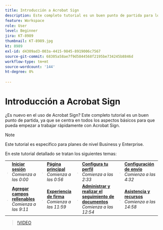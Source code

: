```yaml
---
title: Introducción a Acrobat Sign
description: Este completo tutorial es un buen punto de partida para los nuevos remitentes en Adobe Sign
feature: Workspace
role: User
level: Beginner
jira: KT-8989
thumbnail: KT-8989.jpg
kt: 8989
exl-id: d4309ad3-003a-4415-9845-8919006c7567
source-git-commit: 68305a58ae7f9d5844568f2195be734245b8846d
workflow-type: tm+mt
source-wordcount: '144'
ht-degree: 0%

---
```


# Introducción a Acrobat Sign

¿Es nuevo en el uso de Acrobat Sign? Este completo tutorial es un buen punto de partida, ya que se centra en todos los aspectos básicos para que pueda empezar a trabajar rápidamente con Acrobat Sign.

>[!NOTE]
>
>Este tutorial es específico para planes de nivel Business y Enterprise.

En este tutorial detallado se tratan los siguientes temas:

<table style="table-layout:auto">
<tr>
  <td>
    <a href="https://video.tv.adobe.com/v/3454386?quality=12&learn=on&hidetitle=true&captions=spa">
      <img alt="Imagen de avance rápido" src="../assets/Stepforward_18.png" />
    </a>
  </td>
  <td>
     <a href="https://video.tv.adobe.com/v/3454386?quality=12&learn=on&hidetitle=true&captions=spa"><strong>Iniciar sesión</strong></a>
         <br>
        <em>Comienza a las 0:00</em>
    </td>
     <td>
    <a href="https://video.tv.adobe.com/v/3454386?quality=12&learn=on&hidetitle=true&t=56&captions=spa">
      <img alt="Imagen de avance rápido" src="../assets/Stepforward_18.png" />
    </a>
  </td>
  <td>
     <a href="https://video.tv.adobe.com/v/3454386?quality=12&learn=on&hidetitle=true&t=56&captions=spa"><strong>Página principal</strong></a>
         <br>
        <em>Comienza a las 0:56</em>
    </td>
    <td>
    <a href="https://video.tv.adobe.com/v/3454386?quality=12&learn=on&hidetitle=true&t=153&captions=spa">
      <img alt="Imagen de avance rápido" src="../assets/Stepforward_18.png" />
    </a>
  </td>
  <td>
     <a href="https://video.tv.adobe.com/v/3454386/?quality=12&learn=on&hidetitle=true&t=153&captions=spa"><strong>Configura tu perfil</strong></a>
        <br>
        <em>Comienza a las 2:33</em>
    </td>
    <td>
    <a href="https://video.tv.adobe.com/v/3454386?quality=12&learn=on&hidetitle=true&t=272&captions=spa">
      <img alt="Imagen de avance rápido" src="../assets/Stepforward_18.png" />
    </a>
  </td>
  <td>
     <a href="https://video.tv.adobe.com/v/3454386?quality=12&learn=on&hidetitle=true&t=272&captions=spa"><strong>Configuración de envío</strong></a>
        <br>
        <em>Comienza a las 4:32</em>
    </td>
  </tr>
  <tr>
    <td>
    <a href="https://video.tv.adobe.com/v/3454386?quality=12&learn=on&hidetitle=true&t=551&captions=spa">
      <img alt="Imagen de avance rápido" src="../assets/Stepforward_18.png" />
    </a>
  </td>
  <td>
     <a href="https://video.tv.adobe.com/v/3454386?quality=12&learn=on&hidetitle=true&t=551&captions=spa"><strong>Agregar campos rellenables</strong></a>
         <br>
        <em>Comienza a las 9:11</em>
    </td>
    <td>
    <a href="https://video.tv.adobe.com/v/3454386?quality=12&learn=on&hidetitle=true&t=719&captions=spa">
      <img alt="Imagen de avance rápido" src="../assets/Stepforward_18.png" />
    </a>
  </td>
  <td>
     <a href="https://video.tv.adobe.com/v/3454386?quality=12&learn=on&hidetitle=true&t=719&captions=spa"><strong>Experiencia de firma</strong></a>
        <br>
        <em>Comienza a las 11:59</em>
    </td>
    <td>
    <a href="https://video.tv.adobe.com/v/3454386?quality=12&learn=on&hidetitle=true&t=774&captions=spa">
      <img alt="Imagen de avance rápido" src="../assets/Stepforward_18.png" />
    </a>
  </td>
  <td>
     <a href="https://video.tv.adobe.com/v/3454386?quality=12&learn=on&hidetitle=true&t=774&captions=spa"><strong>Administrar y realizar el seguimiento de documentos</strong></a>
        <br>
        <em>Comienza a las 12:54</em>
    </td>
    <td>
    <a href="https://video.tv.adobe.com/v/3454386?quality=12&learn=on&hidetitle=true&t=898&captions=spa">
      <img alt="Imagen de avance rápido" src="../assets/Stepforward_18.png" />
    </a>
  </td>
  <td>
     <a href="https://video.tv.adobe.com/v/3454386/?quality=12&learn=on&hidetitle=true&t=898&captions=spa"><strong>Asistencia y recursos</strong></a>
        <br>
        <em>Comienza a las 14:58</em>
    </td>
  </tr>
  </table>

>[!VIDEO](https://video.tv.adobe.com/v/3454386?quality=12&learn=on&hidetitle=true&captions=spa)
